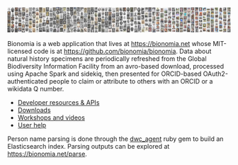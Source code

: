 ![image](https://github.com/bionomia/bionomia/blob/master/public/images/banner.jpg)

Bionomia is a web application that lives at https://bionomia.net whose MIT-licensed code is at https://github.com/bionomia/bionomia. Data about natural history specimens are periodically refreshed from the Global Biodiversity Information Facility from an avro-based download, processed using Apache Spark and sidekiq, then presented for ORCID-based OAuth2-authenticated people to claim or attribute to others with an ORCID or a wikidata Q number.

- [Developer resources & APIs](https://bionomia.net/developers)
- [Downloads](https://bionomia.net/downloads)
- [Workshops and videos](https://bionomia.net/workshops)
- [User help](https://bionomia.net/help)

Person name parsing is done through the [dwc_agent](https://github.com/bionomia/dwc_agent) ruby gem to build an Elasticsearch index. Parsing outputs can be explored at https://bionomia.net/parse.
